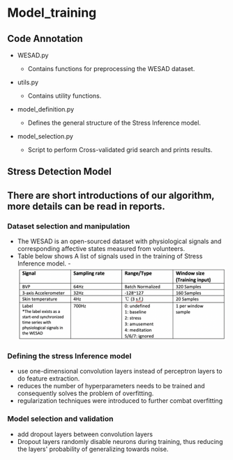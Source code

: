 # Model_training

## Code Annotation
- WESAD.py
   - Contains functions for preprocessing the WESAD dataset.

- utils.py
   - Contains utility functions.

- model_definition.py
  - Defines the general structure of the Stress Inference model.

- model_selection.py
  - Script to perform Cross-validated grid search and prints results.



## Stress Detection Model
## There are short introductions of our algorithm, more details can be read in reports.
### Dataset selection and manipulation
- The WESAD is an open-sourced dataset with physiological signals and corresponding affective states measured from volunteers. 
- Table below shows A list of signals used in the training of Stress Inference model.
-![image](https://github.com/Keyi1101/SmartMask/blob/main/picture/SignalList.png)


### Defining the stress Inference model
- use one-dimensional convolution layers instead of perceptron layers to do feature extraction.
- reduces the number of hyperparameters needs to be trained and consequently solves the problem of overfitting.
- regularization techniques were introduced to further combat overfitting


### Model selection and validation
- add dropout layers between convolution layers
- Dropout layers randomly disable neurons during training, thus reducing the layers' probability of generalizing towards noise. 







